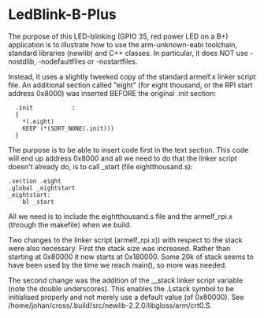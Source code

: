 # LedBlink-B-Plus

The purpose of this LED-blinking (GPIO 35, red power LED on a B+) application is to illustrate
how to use the arm-unknown-eabi toolchain, standard libraries (newlib) and C++ classes.
In particular, it does NOT use -nostdlib, -nodefaultfiles or -nostartfiles.

Instead, it uses a slightly tweeked copy of the standard armelf.x linker script file. An
additional section called "eight" (for eight thousand, or the RPI start address 0x8000)
was inserted BEFORE the original .init section:

      .init           :
      {
        *(.eight)
        KEEP (*(SORT_NONE(.init)))
      }
    
The purpose is to be able to insert code first in the text section. This code will end up
address 0x8000 and all we need to do that the linker script doesn't already do, is to call
_start (file eightthousand.s):

    .section .eight
    .global _eightstart
    _eightstart:
    	bl _start

All we need is to include the eightthousand.s file and the armelf_rpi.x (through
the makefile) when we build.

Two changes to the linker script (armelf_rpi.x)) with respect to the stack were
also necessary. First the stack size was increased. Rather than starting at
0x80000 it now starts at 0x180000. Some 20k of stack seems to have been used by
the time we reach main(), so more was needed.

The second change was the addition of the \_\_stack linker script variable (note the double
underscores). This enables the .Lstack symbol to be initialised properly and not merely use a
default value (of 0x80000). See /home/johan/cross/.build/src/newlib-2.2.0/libgloss/arm/crt0.S.
